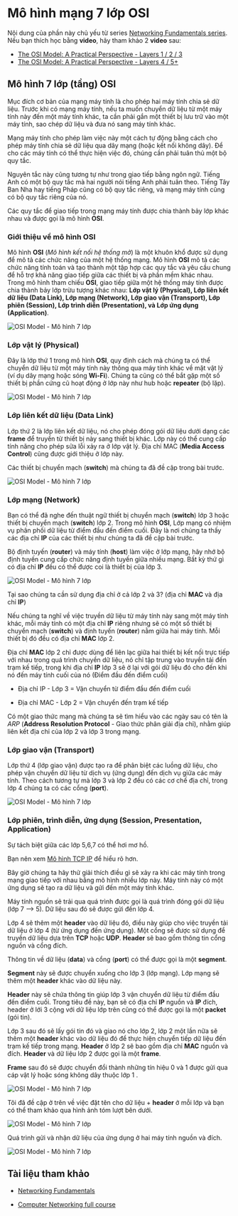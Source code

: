 # Mô hình mạng 7 lớp OSI

Nội dung của phần này chủ yếu từ series [Networking Fundamentals series](https://www.youtube.com/playlist?list=PLIFyRwBY_4bRLmKfP1KnZA6rZbRHtxmXi). Nếu bạn thích học bằng **video**, hãy tham khảo 2 **video** sau:

* [The OSI Model: A Practical Perspective - Layers 1 / 2 / 3](https://www.youtube.com/watch?v=LkolbURrtTs&list=PLIFyRwBY_4bRLmKfP1KnZA6rZbRHtxmXi&index=3)
* [The OSI Model: A Practical Perspective - Layers 4 / 5+](https://www.youtube.com/watch?v=0aGqGKrRE0g&list=PLIFyRwBY_4bRLmKfP1KnZA6rZbRHtxmXi&index=4)

## Mô hình 7 lớp (tầng) OSI

Mục đích cơ bản của mạng máy tính là cho phép hai máy tính chia sẻ dữ liệu. Trước khi có mạng máy tính, nếu ta muốn chuyển dữ liệu từ một máy tính này đến một máy tính khác, ta cần phải gắn một thiết bị lưu trữ vào một máy tính, sao chép dữ liệu và đưa nó sang máy tính khác.

Mạng máy tính cho phép làm việc này một cách tự động bằng cách cho phép máy tính chia sẻ dữ liệu qua dây mạng (hoặc kết nối không dây). Để cho các máy tính có thể thực hiện việc đó, chúng cần phải tuân thủ một bộ quy tắc.

Nguyên tắc này cũng tương tự như trong giao tiếp bằng ngôn ngữ. Tiếng Anh có một bộ quy tắc mà hai người nói tiếng Anh phải tuân theo. Tiếng Tây Ban Nha hay tiếng Pháp cũng có bộ quy tắc riêng, và mạng máy tính cũng có bộ quy tắc riêng của nó.

Các quy tắc để giao tiếp trong mạng máy tính được chia thành bảy lớp khác nhau và được gọi là mô hình **OSI**.

### Giới thiệu về mô hình OSI

Mô hình **OSI** (*Mô hình kết nối hệ thống mở*) là một khuôn khổ được sử dụng để mô tả các chức năng của một hệ thống mạng. Mô hình **OSI** mô tả các chức năng tính toán và tạo thành một tập hợp các quy tắc và yêu cầu chung để hỗ trợ khả năng giao tiếp giữa các thiết bị và phần mềm khác nhau. Trong mô hình tham chiếu **OSI**, giao tiếp giữa một hệ thống máy tính được chia thành bảy lớp trừu tượng khác nhau: **Lớp vật lý (Physical), Lớp liên kết dữ liệu (Data Link), Lớp mạng (Network), Lớp giao vận (Transport), Lớp phiên (Session), Lớp trình diễn (Presentation), và Lớp ứng dụng (Application)**.

![OSI Model - Mô hình 7 lớp](/Image/OSI-Model01.png)

### Lớp vật lý (Physical)

Đây là lớp thứ 1 trong mô hình **OSI**, quy định cách mà chúng ta có thể chuyển dữ liệu từ một máy tính này thông qua máy tính khác về mặt vật lý (ví dụ dây mạng hoặc sóng **Wi-Fi**). Chúng ta cũng có thể bắt gặp một số thiết bị phần cứng cũ hoạt động ở lớp này như hub hoặc **repeater** (bộ lặp).

![OSI Model - Mô hình 7 lớp](/Image/OSI-Model02.png)

### Lớp liên kết dữ liệu (Data Link)

Lớp thứ 2 là lớp liên kết dữ liệu, nó cho phép đóng gói dữ liệu dưới dạng các **frame** để truyền từ thiết bị này sang thiết bị khác. Lớp này có thể cung cấp tính năng cho phép sửa lỗi xảy ra ở lớp vật lý. Địa chỉ MAC (**Media Access Control**) cũng được giới thiệu ở lớp này.

Các thiết bị chuyển mạch (**switch**) mà chúng ta đã đề cập trong bài trước.

![OSI Model - Mô hình 7 lớp](/Image/OSI-Model03.png)

### Lớp mạng (Network)

Bạn có thể đã nghe đến thuật ngữ thiết bị chuyển mạch (**switch**) lớp 3 hoặc thiết bị chuyển mạch (**switch**) lớp 2. Trong mô hình **OSI**, Lớp mạng có nhiệm vụ phân phối dữ liệu từ điểm đầu đến điểm cuối. Đây là nơi chúng ta thấy các địa chỉ **IP** của các thiết bị như chúng ta đã đề cập bài trước.

Bộ định tuyến (**router**) và máy tính (**host**) làm việc ở lớp mạng, hãy nhớ bộ định tuyến cung cấp chức năng định tuyến giữa nhiều mạng. Bất kỳ thứ gì có địa chỉ **IP** đều có thể được coi là thiết bị của lớp 3.

![OSI Model - Mô hình 7 lớp](/Image/OSI-Model04.png)

Tại sao chúng ta cần sử dụng địa chỉ ở cả lớp 2 và 3? (địa chỉ **MAC** và địa chỉ **IP**)

Nếu chúng ta nghĩ về việc truyền dữ liệu từ máy tính này sang một máy tính khác, mỗi máy tính có một địa chỉ **IP** riêng nhưng sẽ có một số thiết bị chuyển mạch (**switch**) và định tuyến (**router**) nằm giữa hai máy tính. Mỗi thiết bị đó đều có địa chỉ **MAC** lớp 2.

Địa chỉ **MAC** lớp 2 chỉ được dùng để liên lạc giữa hai thiết bị kết nối trực tiếp với nhau trong quá trình chuyền dữ liệu, nó chỉ tập trung vào truyền tải đến trạm kế tiếp, trong khi địa chỉ **IP** lớp 3 sẽ ở lại với gói dữ liệu đó cho đến khi nó đến máy tính cuối của nó (Điểm đầu đến điểm cuối)

- Địa chỉ IP - Lớp 3 = Vận chuyển từ điểm đầu đến điểm cuối

- Địa chỉ MAC - Lớp 2 = Vận chuyển đến trạm kế tiếp

Có một giao thức mạng mà chúng ta sẽ tìm hiểu vào các ngày sau có tên là *ARP* (**Address Resolution Protocol** - Giao thức phân giải địa chỉ), nhằm giúp liên kết địa chỉ của lớp 2 và lớp 3 trong mạng.

### Lớp giao vận (Transport)

Lớp thứ 4 (lớp giao vận) được tạo ra để phân biệt các luồng dữ liệu, cho phép vận chuyển dữ liệu từ dịch vụ (ứng dụng) đến dịch vụ giữa các máy tính. Theo cách tương tự mà lớp 3 và lớp 2 đều có các cơ chế địa chỉ, trong lớp 4 chúng ta có các cổng (**port**).

![OSI Model - Mô hình 7 lớp](/Image/OSI-Model05.png)

### Lớp phiên, trình diễn, ứng dụng (Session, Presentation, Application)

Sự tách biệt giữa các lớp 5,6,7 có thể hơi mơ hồ.

Bạn nên xem [Mô hình TCP IP](https://www.geeksforgeeks.org/tcp-ip-model/) để hiểu rõ hơn.

Bây giờ chúng ta hãy thử giải thích điều gì sẽ xảy ra khi các máy tính trong mạng giao tiếp với nhau bằng mô hình nhiều lớp này. Máy tính này có một ứng dụng sẽ tạo ra dữ liệu và gửi đến một máy tính khác.

Máy tính nguồn sẽ trải qua quá trình được gọi là quá trình đóng gói dữ liệu (lớp 7 --> 5). Dữ liệu sau đó sẽ được gửi đến lớp 4.

Lớp 4 sẽ thêm một **header** vào dữ liệu đó, điều này giúp cho việc truyền tải dữ liệu ở lớp 4 (từ ứng dụng đến ứng dụng). Một cổng sẽ được sử dụng để truyền dữ liệu dựa trên **TCP** hoặc **UDP**. **Header** sẽ bao gồm thông tin cổng nguồn và cổng đích.

Thông tin về dữ liệu (**data**) và cổng (**port**) có thể được gọi là một **segment**. 

**Segment** này sẽ được chuyển xuống cho lớp 3 (lớp mạng). Lớp mạng sẽ thêm một **header** khác vào dữ liệu này.

**Header** này sẽ chứa thông tin giúp lớp 3 vận chuyển dữ liệu từ điểm đầu đến điểm cuối. Trong tiêu đề này, bạn sẽ có địa chỉ **IP** nguồn và **IP** đích, header ở lới 3 cộng với dữ liệu lớp trên cũng có thể được gọi là một **packet** (gói tin).

Lớp 3 sau đó sẽ lấy gói tin đó và giao nó cho lớp 2, lớp 2 một lần nữa sẽ thêm một **header** khác vào dữ liệu đó để thực hiện chuyển tiếp dữ liệu đến trạm kế tiếp trong mạng. **Header** ở lớp 2 sẽ bao gồm địa chỉ **MAC** nguồn và đích. **Header** và dữ liệu lớp 2 được gọi là một **frame**.

**Frame** sau đó sẽ được chuyển đổi thành những tín hiệu 0 và 1 được gửi qua cáp vật lý hoặc sóng không dây thuộc lớp 1 .

![OSI Model - Mô hình 7 lớp](/Image/OSI-Model06.png)

Tôi đã đề cập ở trên về việc đặt tên cho dữ liệu + **header** ở mỗi lớp và bạn có thể tham khảo qua hình ảnh tóm lượt bên dưới.

![OSI Model - Mô hình 7 lớp](/Image/OSI-Model07.png)

Quá trình gửi và nhận dữ liệu của ứng dụng ở hai máy tính nguồn và đích.

![OSI Model - Mô hình 7 lớp](/Image/OSI-Model08.png)

## Tài liệu tham khảo

* [Networking Fundamentals](https://www.youtube.com/playlist?list=PLIFyRwBY_4bRLmKfP1KnZA6rZbRHtxmXi)
- [Computer Networking full course](https://www.youtube.com/watch?v=IPvYjXCsTg8)